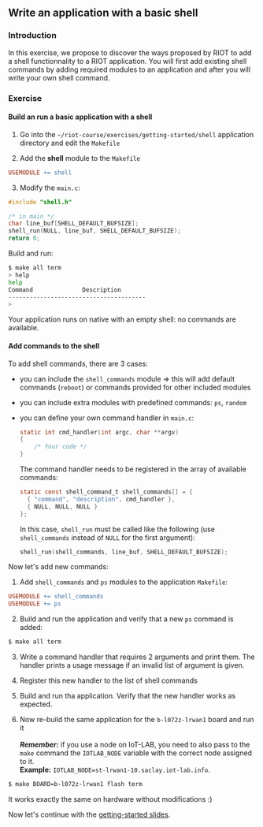 ## Write an application with a basic shell

### Introduction

In this exercise, we propose to discover the ways proposed by RIOT to add a
shell functionnality to a RIOT application.
You will first add existing shell commands by adding required modules to an
application and after you will write your own shell command.

### Exercise

#### Build an run a basic application with a shell

1. Go into the `~/riot-course/exercises/getting-started/shell` application
  directory and edit the `Makefile`

2. Add the **shell** module to the `Makefile`

```mk
USEMODULE += shell
```

3. Modify the `main.c`:

```c
#include "shell.h"
```

```c
/* in main */
char line_buf[SHELL_DEFAULT_BUFSIZE];
shell_run(NULL, line_buf, SHELL_DEFAULT_BUFSIZE);
return 0;
```

Build and run:
```sh
$ make all term
> help
help
Command              Description
---------------------------------------
> 
```

Your application runs on native with an empty shell: no commands are available.

#### Add commands to the shell

To add shell commands, there are 3 cases:

- you can include the `shell_commands` module &#x21d2; this will add default
  commands (`reboot`) or commands provided for other included modules

- you can include extra modules with predefined commands: `ps`, `random`

- you can define your own command handler in `main.c`:
  ```c
  static int cmd_handler(int argc, char **argv)
  {
      /* Your code */
  }
  ```
  The command handler needs to be registered in the array of available
  commands:
  ```c
  static const shell_command_t shell_commands[] = {
    { "command", "description", cmd_handler },
    { NULL, NULL, NULL }
  };
  ```
  In this case, `shell_run` must be called like the following (use
  `shell_commands` instead of `NULL` for the first argument):
  ```c
  shell_run(shell_commands, line_buf, SHELL_DEFAULT_BUFSIZE);
  ```

Now let's add new commands:

1. Add `shell_commands` and `ps` modules to the application `Makefile`:
```mk
USEMODULE += shell_commands
USEMODULE += ps
```

2. Build and run the application and verify that a new `ps` command is added:
```sh
$ make all term
```

3. Write a command handler that requires 2 arguments and print them. The
handler prints a usage message if an invalid list of argument is given.

4. Register this new handler to the list of shell commands

5. Build and run tha application. Verify that the new handler works as
expected.

6. Now re-build the same application for the `b-l072z-lrwan1` board and run it
<br><br>_**Remember:**_ if you use a node on IoT-LAB, you need to also
pass to the `make` command the `IOTLAB_NODE` variable with the correct node
assigned to it.<br>
__Example:__ `IOTLAB_NODE=st-lrwan1-10.saclay.iot-lab.info`.
```sh
$ make BOARD=b-l072z-lrwan1 flash term
```

It works exactly the same on hardware without modifications :)

Now let's continue with the
[getting-started slides](https://aabadie.github.io/riot-course/slides/02-getting-started/#14).
